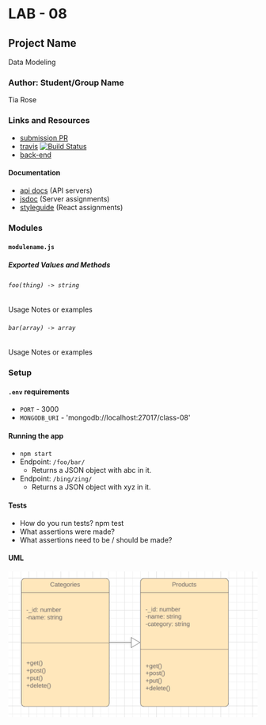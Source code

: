 # LAB - 08

## Project Name
Data Modeling

### Author: Student/Group Name
Tia Rose

### Links and Resources
* [submission PR](https://github.com/tia-rose-401-advanced-javascript/modeling/pull/1)
* [travis](https://www.travis-ci.com/tia-rose-401-advanced-javascript/modeling)
[![Build Status](https://www.travis-ci.com/tia-rose-401-advanced-javascript/modeling.svg?branch=master)](https://www.travis-ci.com/tia-rose-401-advanced-javascript/modeling)
* [back-end](https://dry-anchorage-50002.herokuapp.com)

#### Documentation
* [api docs](http://xyz.com) (API servers)
* [jsdoc](http://xyz.com) (Server assignments)
* [styleguide](http://xyz.com) (React assignments)

### Modules
#### `modulename.js`
##### Exported Values and Methods

###### `foo(thing) -> string`
Usage Notes or examples

###### `bar(array) -> array`
Usage Notes or examples

### Setup
#### `.env` requirements
* `PORT` - 3000
* `MONGODB_URI` - 'mongodb://localhost:27017/class-08'

#### Running the app
* `npm start`
* Endpoint: `/foo/bar/`
  * Returns a JSON object with abc in it.
* Endpoint: `/bing/zing/`
  * Returns a JSON object with xyz in it.
  
#### Tests
* How do you run tests?
npm test
* What assertions were made?
* What assertions need to be / should be made?

#### UML
![UML](./assets/UML-Lab8.jpg)